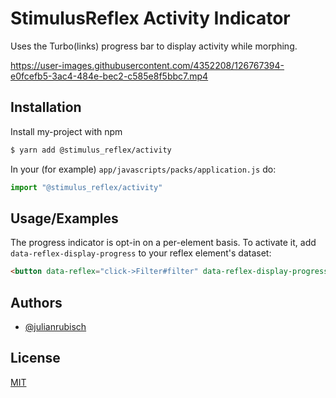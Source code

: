 
# StimulusReflex Activity Indicator

Uses the Turbo(links) progress bar to display activity while morphing.



https://user-images.githubusercontent.com/4352208/126767394-e0fcefb5-3ac4-484e-bec2-c585e8f5bbc7.mp4




## Installation

Install my-project with npm

```bash
$ yarn add @stimulus_reflex/activity  
```

In your (for example) `app/javascripts/packs/application.js` do:
```javascript
import "@stimulus_reflex/activity"
```    

## Usage/Examples

The progress indicator is opt-in on a per-element basis. To activate it, add `data-reflex-display-progress` to your reflex element's dataset:

```html
<button data-reflex="click->Filter#filter" data-reflex-display-progress />
```
  
## Authors

- [@julianrubisch](https://www.github.com/julianrubisch)

  
## License

[MIT](https://choosealicense.com/licenses/mit/)

  
